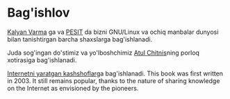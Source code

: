 # Bag'ishlov

[Kalyan Varma](http://www.kalyanvarma.net/) ga  va [PESIT](http://www.pes.edu/) da  bizni GNU/Linux va ochiq manbalar dunyosi bilan tanishtirgan barcha shaxslarga bag'ishlanadi.

Juda sog'ingan do'stimiz va yo'lboshchimiz [Atul Chitnis](http://www.nextbigwhat.com/atul-chitnis-obituary-297/)ning porloq xotirasiga bag'ishlanadi.

[Internetni yaratgan kashshoflar](http://www.ibiblio.org/pioneers/index.html)ga bag'ishlanadi.  This book was first written in 2003. It still remains popular, thanks to the nature of sharing knowledge on the Internet as envisioned by the pioneers.

